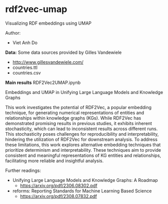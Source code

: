 # rdf2vec-umap
Visualizing RDF embeddings using UMAP

Author:
* Viet Anh Do

**Data:**
Some data sources provided by Gilles Vandewiele
* http://www.gillesvandewiele.com/
* countries.ttl
* countries.csv

**Main results**
RDF2Vec2UMAP.ipynb

Embeddings and UMAP in Unifying Large Language Models and Knowledge Graphs

This work investigates the potential of RDF2Vec, a popular embedding technique, for generating numerical representations of entities and relationships within knowledge graphs (KGs). While RDF2Vec has demonstrated promising results in previous studies, it exhibits inherent stochasticity, which can lead to inconsistent results across different runs. This stochasticity poses challenges for reproducibility and interpretability, hindering the utilization of RDF2Vec for downstream analysis. To address these limitations, this work explores alternative embedding techniques that prioritize determinism and interpretability. These techniques aim to provide consistent and meaningful representations of KG entities and relationships, facilitating more reliable and insightful analysis.

Further readings:
* Unifying Large Language Models and Knowledge Graphs: A Roadmap
  * https://arxiv.org/pdf/2306.08302.pdf
* reforms: Reporting Standards for Machine Learning Based Science
  * https://arxiv.org/pdf/2308.07832.pdf 
